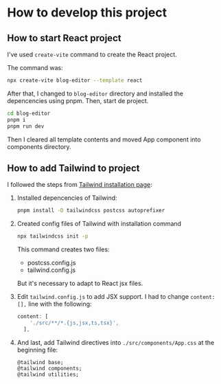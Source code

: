 # How to develop this project

## How to start React project

I've used `create-vite` command to create the React project.

The command was:

```bash
npx create-vite blog-editor --template react
```

After that, I changed to `blog-editor` directory and installed the depencencies using pnpm. Then, start de project.

```bash
cd blog-editor
pnpm i
pnpm run dev
```

Then I cleared all template contents and moved App component into components directory.

## How to add Tailwind to project

I followed the steps from [Tailwind installation page](https://flowbite.com/docs/getting-started/react/):

1. Installed depencencies of Tailwind:

    ```bash
    pnpm install -D tailwindcss postcss autoprefixer
    ```

1. Created config files of Tailwind with installation command

    ```bash
    npx tailwindcss init -p
    ```

    This command creates two files:

      - postcss.config.js
      - tailwind.config.js

    But it's necessary to adapt to React jsx files.

1. Edit `tailwind.config.js` to add JSX support. I had to change `content: [],` line with the following:

    ```js
    content: [
        './src/**/*.{js,jsx,ts,tsx}',
      ],
    ```

1. And last, add Tailwind directives into `./src/components/App.css` at the beginning file:

    ```postcss
    @tailwind base;
    @tailwind components;
    @tailwind utilities;
    ```
